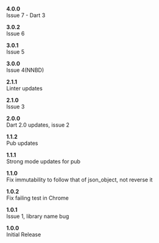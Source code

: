 **4.0.0**<br>
Issue 7 - Dart 3

**3.0.2**<br>
Issue 6

**3.0.1**<br>
Issue 5

**3.0.0**<br>
Issue 4(NNBD)

**2.1.1**<br>
Linter updates

**2.1.0**<br>
Issue 3

**2.0.0**<br>
Dart 2.0 updates, issue 2

**1.1.2**<br>
Pub updates

**1.1.1**<br>
Strong mode updates for pub

**1.1.0**<br>
Fix immutability to follow that of json_object, not reverse it

**1.0.2**<br>
Fix failing test in Chrome

**1.0.1**<br>
Issue 1, library name bug

**1.0.0**<br>
Initial Release